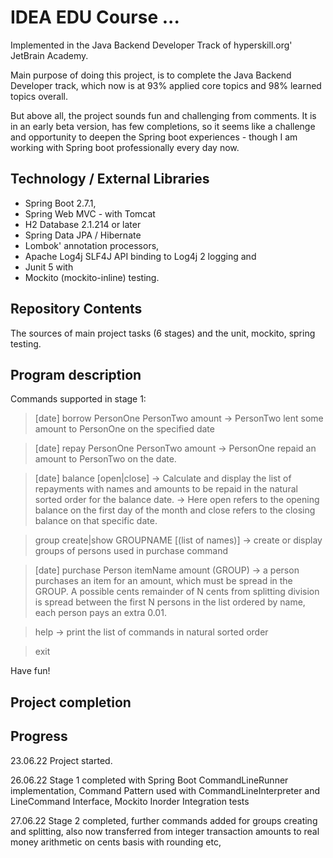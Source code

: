 # IDEA EDU Course ...

Implemented in the Java Backend Developer Track of hyperskill.org' JetBrain Academy.

Main purpose of doing this project, is to complete the Java Backend Developer track, which now is at 93% applied core topics 
and 98% learned topics overall.

But above all, the project sounds fun and challenging from comments. It is in an early beta version, has few completions,
so it seems like a challenge and opportunity to deepen the Spring boot experiences - though I am working with Spring boot
professionally every day now.

## Technology / External Libraries

- Spring Boot 2.7.1,
- Spring Web MVC - with Tomcat
- H2 Database 2.1.214 or later 
- Spring Data JPA / Hibernate
- Lombok' annotation processors,
- Apache Log4j SLF4J API binding to Log4j 2 logging and
- Junit 5 with
- Mockito (mockito-inline) testing.

## Repository Contents

The sources of main project tasks (6 stages) and the unit, mockito, spring testing.

## Program description

Commands supported in stage 1:
> [date] borrow PersonOne PersonTwo amount -> PersonTwo lent some amount to PersonOne on the specified date

> [date] repay PersonOne PersonTwo amount -> PersonOne repaid an amount to PersonTwo on the date.

> [date] balance [open|close] -> Calculate and display the list of repayments with names and amounts to be repaid in the natural sorted order for the balance date.
-> Here open refers to the opening balance on the first day of the month and close refers to the closing balance on that specific date.

> group create|show GROUPNAME [(list of names)] -> create or display groups of persons used in purchase command

> [date] purchase Person itemName amount (GROUP) -> a person purchases an item for an amount, which must be spread in the GROUP.
A possible cents remainder of N cents from splitting division is spread between the first N persons in the list ordered by name,
each person pays an extra 0.01.

> help -> print the list of commands in natural sorted order

> exit

Have fun!

## Project completion

[//]: # (Project was completed on xx.0d.22.)

## Progress

23.06.22 Project started.

26.06.22 Stage 1 completed with Spring Boot CommandLineRunner implementation, Command Pattern used with
CommandLineInterpreter and LineCommand Interface, Mockito Inorder Integration tests

27.06.22 Stage 2 completed, further commands added for groups creating and
splitting, also now transferred from integer transaction amounts to real
money arithmetic on cents basis with rounding etc,